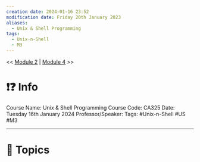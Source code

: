 ```yaml
---
creation date: 2024-01-16 23:52
modification date: Friday 20th January 2023
aliases:
  - Unix & Shell Programming
tags:
  - Unix-n-Shell
  - M3
---
```


<< [Module 2](Sem_6/Unix_&_Shell_Programming/Notes/Module_2.md)  | [Module 4](Sem_6/Unix_&_Shell_Programming/Notes/Module_4.md) >>

# ❗❓ Info
Course Name: Unix & Shell Programming
Course Code: CA325
Date: Tuesday 16th January 2024
Professor/Speaker: 
Tags: #Unix-n-Shell #US #M3 

---
# 📃 Topics